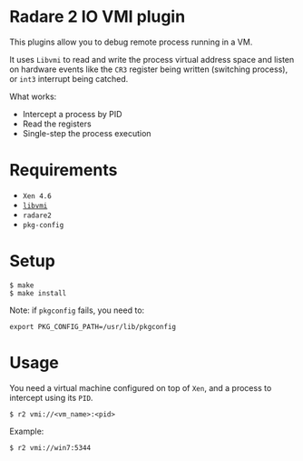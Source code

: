 # Radare 2 IO VMI plugin

This plugins allow you to debug remote process running in a VM.

It uses `Libvmi` to read and write the process virtual address space and listen on hardware events like
the `CR3` register being written (switching process), or `int3` interrupt being catched.

What works:
- Intercept a process by PID
- Read the registers
- Single-step the process execution

# Requirements

- `Xen 4.6`
- [`libvmi`](http://libvmi.com/)
- `radare2`
- `pkg-config`

# Setup

    $ make
    $ make install

Note: if `pkgconfig` fails, you need to:

    export PKG_CONFIG_PATH=/usr/lib/pkgconfig

# Usage

You need a virtual machine configured on top of `Xen`, and a process to intercept using its `PID`.

    $ r2 vmi://<vm_name>:<pid>

Example:

    $ r2 vmi://win7:5344

